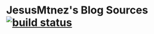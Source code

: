 # JesusMtnez's Blog Sources [![build status](https://gitlab.com/JesusMtnez/jesusmtnez.gitlab.io/badges/master/build.svg)](https://gitlab.com/JesusMtnez/jesusmtnez.gitlab.io/commits/master)
